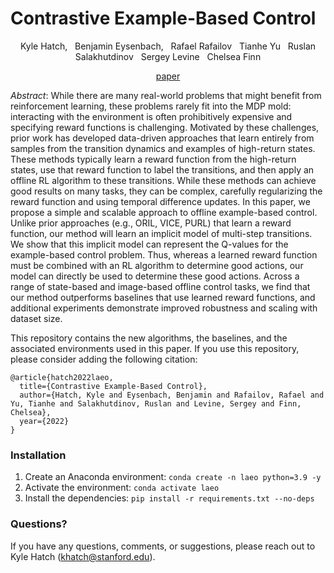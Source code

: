 # Contrastive Example-Based Control

<p align="center"> Kyle Hatch, &nbsp; Benjamin Eysenbach, &nbsp; Rafael Rafailov &nbsp; Tianhe Yu &nbsp; Ruslan Salakhutdinov &nbsp; Sergey Levine &nbsp; Chelsea Finn </p>
<p align="center">
   <a href="https://openreview.net/pdf?id=QFmjXoxyLR">paper</a>
</p>
<!-- ![diagram of contrastive RL](contrastive_rl.png) -->

*Abstract*: While there are many real-world problems that might benefit from reinforcement learning, these problems rarely fit into the MDP mold: interacting with the environment is often prohibitively expensive and specifying reward functions is challenging. Motivated by these challenges, prior work has developed data-driven approaches that learn entirely from samples from the transition dynamics and examples of high-return states. These methods typically learn a reward function from the high-return states, use that reward function to label the transitions, and then apply an offline RL algorithm to these transitions. While these methods can achieve good results on many tasks, they can be complex, carefully regularizing the reward function and using temporal difference updates. In this paper, we propose a simple and scalable approach to offline example-based control. Unlike prior approaches (e.g., ORIL, VICE, PURL) that learn a reward function, our method will learn an implicit model of multi-step transitions. We show that this implicit model can represent the Q-values for the example-based control problem. Thus, whereas a learned reward function must be combined with an RL algorithm to determine good actions, our model can directly be used to determine these good actions. Across a range of state-based and image-based offline control tasks, we find that our method outperforms baselines that use learned reward functions, and additional experiments demonstrate improved robustness and scaling with dataset size.

This repository contains the new algorithms, the baselines, and the associated environments used in this paper. If you use this repository, please consider adding the following citation:

```
@article{hatch2022laeo,
  title={Contrastive Example-Based Control},
  author={Hatch, Kyle and Eysenbach, Benjamin and Rafailov, Rafael and Yu, Tianhe and Salakhutdinov, Ruslan and Levine, Sergey and Finn, Chelsea},
  year={2022}
}
```

### Installation

1. Create an Anaconda environment: `conda create -n laeo python=3.9
   -y`
2. Activate the environment: `conda activate laeo`
3. Install the dependencies: `pip install -r requirements.txt --no-deps`
<!-- 4. Check that the installation worked: `./run.sh` -->

<!-- ### Running the experiments

To check that the installation has completed, run `./run.sh` to perform training for just a handful of steps. To replicate the results from the paper, please run:
```python lp_contrastive.py```

Check out the `lp_contrastive.py` file for more information on how to select different algorithms and environments. For example, to try the offline RL experiments, set `env_name = 'offline_ant_umaze'`. One important note is that the image-based experiments should be run using multiprocessing, to avoid OpenGL context errors:
```python lp_contrastive.py --lp_launch_type=local_mp``` -->


### Questions?
If you have any questions, comments, or suggestions, please reach out to Kyle Hatch (khatch@stanford.edu).
